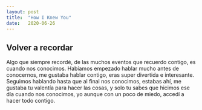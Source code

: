 ```yaml
---
layout: post
title:  "How I Knew You"
date:   2020-06-26
---
```


## Volver a recordar
Algo que siempre recordé, de las muchos eventos que recuerdo contigo, es cuando nos conocimos.
Habíamos empezado hablar mucho antes de conocernos, me gustaba hablar contigo, eras super divertida e interesante. Seguimos hablando hasta que al final nos conocimos, estabas ahí, me gustaba tu valentía para hacer las cosas, y solo tu sabes que hicimos ese día cuando nos conocimos, yo aunque con un poco de miedo, accedí a hacer todo contigo.
